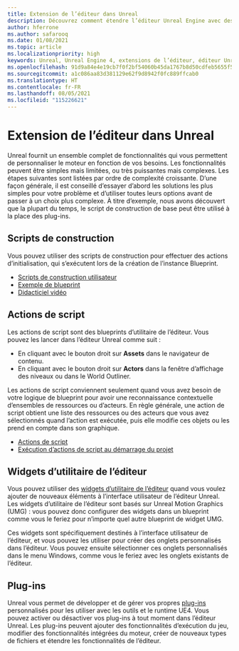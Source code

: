 ```yaml
---
title: Extension de l’éditeur dans Unreal
description: Découvrez comment étendre l’éditeur Unreal Engine avec des scripts personnalisés, des actions de script et des widgets d’utilitaire.
author: hferrone
ms.author: safarooq
ms.date: 01/08/2021
ms.topic: article
ms.localizationpriority: high
keywords: Unreal, Unreal Engine 4, extensions de l’éditeur, éditeur Unreal, UE4, HoloLens, HoloLens 2, réalité mixte, développement, documentation, guides, fonctionnalités, casque de réalité mixte, casque windows mixed reality, casque de réalité virtuelle, portage, mise à niveau
ms.openlocfilehash: 91d9a84e4e19cb7f0f2bf54060b45da1767b8d50cdfeb5655f5e58a29d45a702
ms.sourcegitcommit: a1c086aa83d381129e62f9d8942f0fc889ffcab0
ms.translationtype: HT
ms.contentlocale: fr-FR
ms.lasthandoff: 08/05/2021
ms.locfileid: "115226621"
---
```

# <a name="editor-extensions-in-unreal"></a>Extension de l’éditeur dans Unreal

Unreal fournit un ensemble complet de fonctionnalités qui vous permettent de personnaliser le moteur en fonction de vos besoins. Les fonctionnalités peuvent être simples mais limitées, ou très puissantes mais complexes. Les étapes suivantes sont listées par ordre de complexité croissante. D’une façon générale, il est conseillé d’essayer d’abord les solutions les plus simples pour votre problème et d’utiliser toutes leurs options avant de passer à un choix plus complexe. À titre d’exemple, nous avons découvert que la plupart du temps, le script de construction de base peut être utilisé à la place des plug-ins. 

<!-- Also, engine modification should be a last resort, as it is not only complex, but integrating changes back into the engine for simple work-around can take a disproportionately long time. -->

## <a name="construction-scripts"></a>Scripts de construction

Vous pouvez utiliser des scripts de construction pour effectuer des actions d’initialisation, qui s’exécutent lors de la création de l’instance Blueprint.

* [Scripts de construction utilisateur](https://docs.unrealengine.com/ProgrammingAndScripting/Blueprints/UserGuide/UserConstructionScript/index.html)
* [Exemple de blueprint](https://docs.unrealengine.com/Resources/ContentExamples/Blueprints/1_4/index.html)
* [Didacticiel vidéo](https://www.youtube.com/watch?v=z1SD-d9yJmQ&ab_channel=UnrealEngine)

## <a name="scripted-actions"></a>Actions de script

Les actions de script sont des blueprints d’utilitaire de l’éditeur. Vous pouvez les lancer dans l’éditeur Unreal comme suit :
* En cliquant avec le bouton droit sur **Assets** dans le navigateur de contenu.
* En cliquant avec le bouton droit sur **Actors** dans la fenêtre d’affichage des niveaux ou dans le World Outliner.

Les actions de script conviennent seulement quand vous avez besoin de votre logique de blueprint pour avoir une reconnaissance contextuelle d’ensembles de ressources ou d’acteurs. En règle générale, une action de script obtient une liste des ressources ou des acteurs que vous avez sélectionnés quand l’action est exécutée, puis elle modifie ces objets ou les prend en compte dans son graphique.

* [Actions de script](https://docs.unrealengine.com/ProductionPipelines/ScriptingAndAutomation/Blueprints/ScriptedActions/index.html)
* [Exécution d’actions de script au démarrage du projet](https://docs.unrealengine.com/ProductionPipelines/ScriptingAndAutomation/Blueprints/StartupObjects/index.html)

## <a name="editor-utility-widgets"></a>Widgets d’utilitaire de l’éditeur

Vous pouvez utiliser des [widgets d’utilitaire de l’éditeur](https://docs.unrealengine.com/InteractiveExperiences/UMG/UserGuide/EditorUtilityWidgets/index.html) quand vous voulez ajouter de nouveaux éléments à l’interface utilisateur de l’éditeur Unreal. Les widgets d’utilitaire de l’éditeur sont basés sur Unreal Motion Graphics (UMG) : vous pouvez donc configurer des widgets dans un blueprint comme vous le feriez pour n’importe quel autre blueprint de widget UMG.

Ces widgets sont spécifiquement destinés à l’interface utilisateur de l’éditeur, et vous pouvez les utiliser pour créer des onglets personnalisés dans l’éditeur. Vous pouvez ensuite sélectionner ces onglets personnalisés dans le menu Windows, comme vous le feriez avec les onglets existants de l’éditeur.

## <a name="plugins"></a>Plug-ins

Unreal vous permet de développer et de gérer vos propres [plug-ins](https://docs.unrealengine.com/ProductionPipelines/Plugins/index.html) personnalisés pour les utiliser avec les outils et le runtime UE4. Vous pouvez activer ou désactiver vos plug-ins à tout moment dans l’éditeur Unreal. Les plug-ins peuvent ajouter des fonctionnalités d’exécution du jeu, modifier des fonctionnalités intégrées du moteur, créer de nouveaux types de fichiers et étendre les fonctionnalités de l’éditeur.

<!-- ## Engine modifications -->

